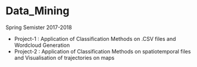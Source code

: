 # Data_Mining
Spring Semister 2017-2018
* Project-1 : Application of Classification Methods on .CSV files and Wordcloud Generation
* Project-2 : Application of Classification Methods on spatiotemporal files and Visualisation of trajectories on maps
